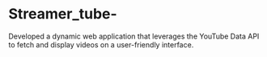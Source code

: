 # Streamer_tube-
Developed a dynamic web application that leverages the YouTube Data API to fetch and display videos on a user-friendly interface.
